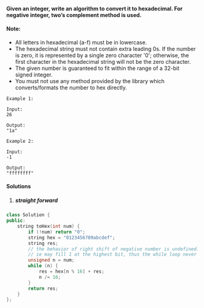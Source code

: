 #### Given an integer, write an algorithm to convert it to hexadecimal. For negative integer, two’s complement method is used.

#### Note:

-    All letters in hexadecimal (a-f) must be in lowercase.
-    The hexadecimal string must not contain extra leading 0s. If the number is zero, it is represented by a single zero character '0'; otherwise, the first character in the hexadecimal string will not be the zero character.
-    The given number is guaranteed to fit within the range of a 32-bit signed integer.
-    You must not use any method provided by the library which converts/formats the number to hex directly.

```
Example 1:

Input:
26

Output:
"1a"

Example 2:

Input:
-1

Output:
"ffffffff"
```

#### Solutions

1. ##### straight forward

```c++
class Solution {
public:
    string toHex(int num) {
        if (!num) return "0";
        string hex = "0123456789abcdef";
        string res;
        // the behavior of right shift of negative number is undefined.
        // ie may fill 1 at the highest bit, thus the while loop never breaks
        unsigned n = num;
        while (n) {
            res = hex[n % 16] + res;
            n /= 16;
        }
        return res;
    }
};
```